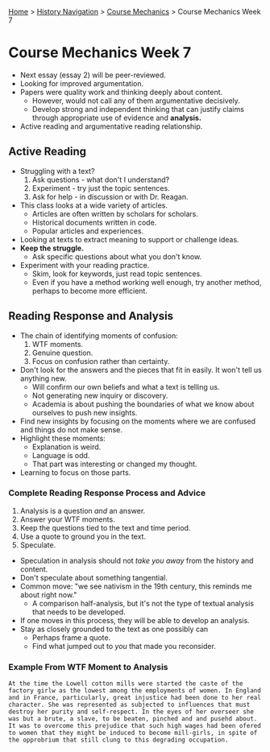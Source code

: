 [Home](https://andre-ye.github.io) > [History Navigation](https://andre-ye.github.io/history/history_navigation) > [Course Mechanics](https://andre-ye.github.io/history/history_navigation#course-mechanics) > Course Mechanics Week 7

# Course Mechanics Week 7
- Next essay (essay 2) will be peer-reviewed.
- Looking for improved argumentation.
- Papers were quality work and thinking deeply about content.
  - However, would not call any of them argumentative decisively.
  - Develop strong and independent thinking that can justify claims through appropriate use of evidence and **analysis.**
- Active reading and argumentative reading relationship.

## Active Reading
- Struggling with a text?
  1. Ask questions - what don't I understand?
  2. Experiment - try just the topic sentences.
  3. Ask for help - in discussion or with Dr. Reagan.
- This class looks at a wide variety of articles.
  - Articles are often written by scholars for scholars.
  - Historical documents written in code.
  - Popular articles and experiences.
- Looking at texts to extract meaning to support or challenge ideas.
- **Keep the struggle.**
  - Ask specific questions about what you don't know.
- Experiment with your reading practice.
  - Skim, look for keywords, just read topic sentences.
  - Even if you have a method working well enough, try another method, perhaps to become more efficient.

## Reading Response and Analysis
- The chain of identifying moments of confusion:
  1. WTF moments.
  2. Genuine question.
  3. Focus on confusion rather than certainty.
- Don't look for the answers and the pieces that fit in easily. It won't tell us anything new.
  - Will confirm our own beliefs and what a text is telling us.
  - Not generating new inquiry or discovery.
  - Academia is about pushing the boundaries of what we know about ourselves to push new insights.
- Find new insights by focusing on the moments where we are confused and things do not make sense.
- Highlight these moments:
  - Explanation is weird.
  - Language is odd.
  - That part was interesting or changed my thought.
- Learning to focus on those parts.

### Complete Reading Response Process and Advice
1. Analysis is a question *and* an answer.
2. Answer your WTF moments.
3. Keep the questions tied to the text and time period.
4. Use a quote to ground you in the text.
5. Speculate.
- Speculation in analysis should not *take you away* from the history and content.
- Don't speculate about something tangential. 
- Common move: "we see nativism in the 19th century, this reminds me about right now."
  - A comparison half-analysis, but it's not the type of textual analysis that needs to be developed.
- If one moves in this process, they will be able to develop an analysis.
- Stay as closely grounded to the text as one possibly can
  - Perhaps frame a quote.
  - Find what jumped out to *you* that made you reconsider.

### Example From WTF Moment to Analysis
```
At the time the Lowell cotton mills were started the caste of the factory girlw as the lowest among the employments of women. In England and in France, particularly, great injustice had been done to her real character. She was represented as subjected to influences that must destroy her purity and self-respect. In the eyes of her overseer she was but a brute, a slave, to be beaten, pinched and and pusehd about. It was to overcome this prejudice that such high wages had been ofered to women that they might be induced to become mill-girls, in spite of the opprobrium that still clung to this degrading occupation.
```
